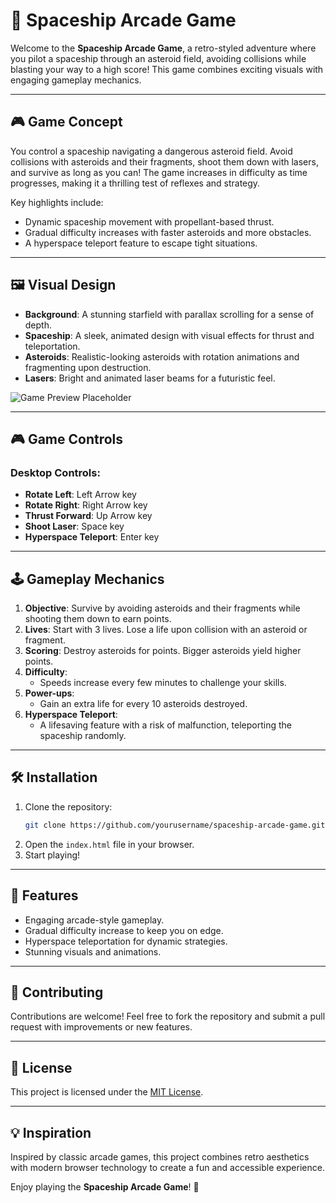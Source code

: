 # 🚀 Spaceship Arcade Game

Welcome to the **Spaceship Arcade Game**, a retro-styled adventure where you pilot a spaceship through an asteroid field, avoiding collisions while blasting your way to a high score! This game combines exciting visuals with engaging gameplay mechanics.

---

## 🎮 Game Concept

You control a spaceship navigating a dangerous asteroid field. Avoid collisions with asteroids and their fragments, shoot them down with lasers, and survive as long as you can! The game increases in difficulty as time progresses, making it a thrilling test of reflexes and strategy.

Key highlights include:
- Dynamic spaceship movement with propellant-based thrust.
- Gradual difficulty increases with faster asteroids and more obstacles.
- A hyperspace teleport feature to escape tight situations.

---

## 🖼️ Visual Design

- **Background**: A stunning starfield with parallax scrolling for a sense of depth.
- **Spaceship**: A sleek, animated design with visual effects for thrust and teleportation.
- **Asteroids**: Realistic-looking asteroids with rotation animations and fragmenting upon destruction.
- **Lasers**: Bright and animated laser beams for a futuristic feel.

![Game Preview Placeholder](https://via.placeholder.com/800x400.png?text=Game+Preview+Image+Here)

---

## 🎮 Game Controls

### Desktop Controls:
- **Rotate Left**: Left Arrow key
- **Rotate Right**: Right Arrow key
- **Thrust Forward**: Up Arrow key
- **Shoot Laser**: Space key
- **Hyperspace Teleport**: Enter key

---

## 🕹️ Gameplay Mechanics

1. **Objective**: Survive by avoiding asteroids and their fragments while shooting them down to earn points.
2. **Lives**: Start with 3 lives. Lose a life upon collision with an asteroid or fragment.
3. **Scoring**: Destroy asteroids for points. Bigger asteroids yield higher points.
4. **Difficulty**:
   - Speeds increase every few minutes to challenge your skills.
5. **Power-ups**:
   - Gain an extra life for every 10 asteroids destroyed.
6. **Hyperspace Teleport**:
   - A lifesaving feature with a risk of malfunction, teleporting the spaceship randomly.

---

## 🛠️ Installation

1. Clone the repository:
   ```bash
   git clone https://github.com/yourusername/spaceship-arcade-game.git
   ```
2. Open the `index.html` file in your browser.
3. Start playing!

---

## 🌟 Features

- Engaging arcade-style gameplay.
- Gradual difficulty increase to keep you on edge.
- Hyperspace teleportation for dynamic strategies.
- Stunning visuals and animations.

---

## 🤝 Contributing

Contributions are welcome! Feel free to fork the repository and submit a pull request with improvements or new features.

---

## 📝 License

This project is licensed under the [MIT License](LICENSE).

---

## 💡 Inspiration

Inspired by classic arcade games, this project combines retro aesthetics with modern browser technology to create a fun and accessible experience.

Enjoy playing the **Spaceship Arcade Game**! 🚀 
